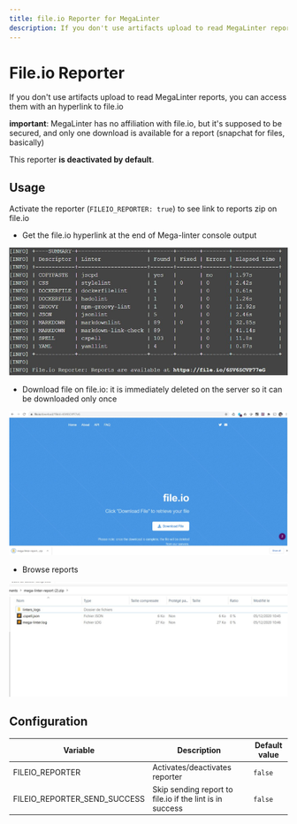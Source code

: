 ```yaml
---
title: file.io Reporter for MegaLinter
description: If you don't use artifacts upload to read MegaLinter reports, you can access them with an hyperlink to file.io
---
```

# File.io Reporter

If you don't use artifacts upload to read MegaLinter reports, you can access them with an hyperlink to file.io

**important**: MegaLinter has no affiliation with file.io, but it's supposed to be secured, and only one download is available for a report (snapchat for files, basically)

This reporter **is deactivated by default**.

## Usage

Activate the reporter (`FILEIO_REPORTER: true`) to see link to reports zip on file.io

- Get the file.io hyperlink at the end of Mega-linter console output

![Screenshot](../assets/images/FileIOReporter_1.jpg)

- Download file on file.io: it is immediately deleted on the server so it can be downloaded only once

![Screenshot](../assets/images/FileIOReporter_2.jpg)

- Browse reports

![Screenshot](../assets/images/FileIOReporter_3.jpg)

## Configuration

| Variable                     | Description                                              | Default value |
|------------------------------|----------------------------------------------------------|---------------|
| FILEIO_REPORTER              | Activates/deactivates reporter                           | `false`       |
| FILEIO_REPORTER_SEND_SUCCESS | Skip sending report to file.io if the lint is in success | `false`       |
